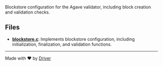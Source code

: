 <!--------------------------------------------------------------------------------->
<!-- IMPORTANT: This file is auto-generated by Driver (https://driver.ai). -------->
<!-- Manual edits may be overwritten on future commits. --------------------------->
<!--------------------------------------------------------------------------------->

Blockstore configuration for the Agave validator, including block creation and validation checks.


## Files
- **[blockstore.c](blockstore.c.md)**: Implements blockstore configuration, including initialization, finalization, and validation functions.

---
Made with ❤️ by [Driver](https://www.driver.ai/)